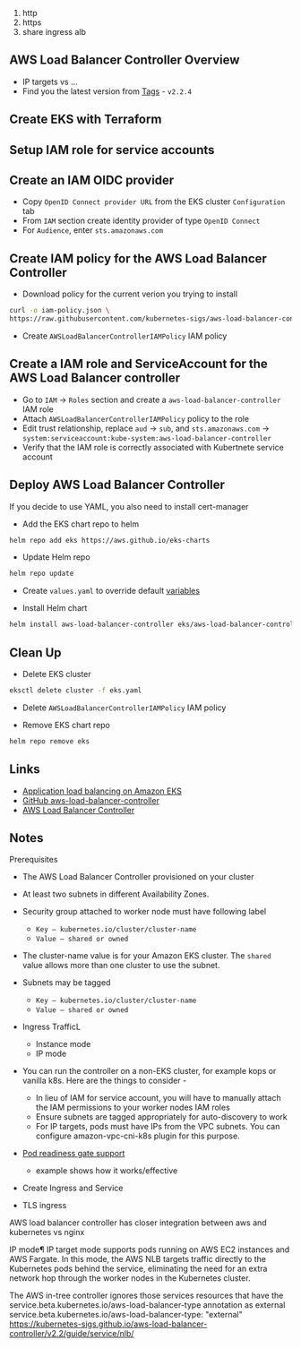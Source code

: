 1. http
2. https
3. share ingress alb

## AWS Load Balancer Controller Overview

- IP targets vs ...
- Find you the latest version from [Tags](https://github.com/kubernetes-sigs/aws-load-balancer-controller/tags) - `v2.2.4`

## Create EKS with Terraform

## Setup IAM role for service accounts

## Create an IAM OIDC provider

- Copy `OpenID Connect provider URL` from the EKS cluster `Configuration` tab
- From `IAM` section create identity provider of type `OpenID Connect`
- For `Audience`, enter `sts.amazonaws.com`
  
## Create IAM policy for the AWS Load Balancer Controller

- Download policy for the current verion you trying to install

```bash
curl -o iam-policy.json \
https://raw.githubusercontent.com/kubernetes-sigs/aws-load-balancer-controller/v2.2.4/docs/install/iam_policy.json
```

- Create `AWSLoadBalancerControllerIAMPolicy` IAM policy

## Create a IAM role and ServiceAccount for the AWS Load Balancer controller

- Go to `IAM` -> `Roles` section and create a `aws-load-balancer-controller` IAM role
- Attach `AWSLoadBalancerControllerIAMPolicy` policy to the role
- Edit trust relationship, replace `aud` -> `sub`, and `sts.amazonaws.com` -> `system:serviceaccount:kube-system:aws-load-balancer-controller`
- Verify that the IAM role is correctly associated with Kubertnete service account

## Deploy AWS Load Balancer Controller

If you decide to use YAML, you also need to install cert-manager

- Add the EKS chart repo to helm

```bash
helm repo add eks https://aws.github.io/eks-charts
```

- Update Helm repo

```bash
helm repo update
```

- Create `values.yaml` to override default [variables](https://github.com/aws/eks-charts/blob/master/stable/aws-load-balancer-controller/values.yaml)

- Install Helm chart

```bash
helm install aws-load-balancer-controller eks/aws-load-balancer-controller -n kube-system -f values.yaml
```

## Clean Up

- Delete EKS cluster

```bash
eksctl delete cluster -f eks.yaml
```

- Delete `AWSLoadBalancerControllerIAMPolicy` IAM policy

- Remove EKS chart repo

```bash
helm repo remove eks
```

## Links

- [Application load balancing on Amazon EKS](https://docs.aws.amazon.com/eks/latest/userguide/alb-ingress.html)
- [GitHub aws-load-balancer-controller](https://github.com/kubernetes-sigs/aws-load-balancer-controller)
- [AWS Load Balancer Controller](https://kubernetes-sigs.github.io/aws-load-balancer-controller/v2.2/guide/ingress/annotations/)

## Notes

Prerequisites
- The AWS Load Balancer Controller provisioned on your cluster
- At least two subnets in different Availability Zones.
- Security group attached to worker node must have following label
  - `Key – kubernetes.io/cluster/cluster-name`
  - `Value – shared or owned`
- The cluster-name value is for your Amazon EKS cluster. The `shared` value allows more than one cluster to use the subnet.
- Subnets may be tagged
  - `Key – kubernetes.io/cluster/cluster-name`
  - `Value – shared or owned`

- Ingress TrafficL
  - Instance mode
  - IP mode

- You can run the controller on a non-EKS cluster, for example kops or vanilla k8s. Here are the things to consider -
  - In lieu of IAM for service account, you will have to manually attach the IAM permissions to your worker nodes IAM roles
  - Ensure subnets are tagged appropriately for auto-discovery to work
  - For IP targets, pods must have IPs from the VPC subnets. You can configure amazon-vpc-cni-k8s plugin for this purpose.

- [Pod readiness gate support](https://kubernetes-sigs.github.io/aws-load-balancer-controller/v2.2/deploy/pod_readiness_gate/)
  - example shows how it works/effective

- Create Ingress and Service

- TLS ingress

AWS load balancer controller has closer integration between aws and kubernetes vs nginx

IP mode¶
IP target mode supports pods running on AWS EC2 instances and AWS Fargate. In this mode, the AWS NLB targets traffic directly to the Kubernetes pods behind the service, eliminating the need for an extra network hop through the worker nodes in the Kubernetes cluster.

The AWS in-tree controller ignores those services resources that have the service.beta.kubernetes.io/aws-load-balancer-type annotation as external
service.beta.kubernetes.io/aws-load-balancer-type: "external"
https://kubernetes-sigs.github.io/aws-load-balancer-controller/v2.2/guide/service/nlb/
